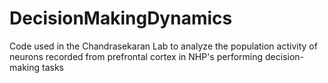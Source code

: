 # DecisionMakingDynamics
Code used in the Chandrasekaran Lab to analyze the population activity of neurons recorded from prefrontal cortex in NHP's performing decision-making tasks
